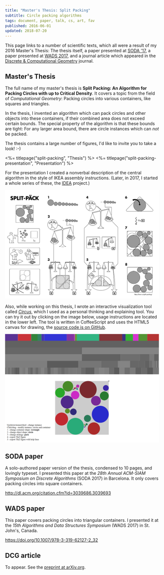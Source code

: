 ```yaml
---
title: "Master's Thesis: Split Packing"
subtitle: Circle packing algorithms
tags: document, paper, talk, cs, art, fav
published: 2016-06-01
updated: 2018-07-20
---
```


This page links to a number of scientific texts, which all were a result of my 2016 Master's Thesis: The thesis itself, a paper presented at [SODA '17](https://archive.siam.org/meetings/da17/), a paper presented at [WADS 2017](http://wads.org/), and a journal article which appeared in the [Discrete & Computational Geometry](https://www.springer.com/mathematics/journal/454) journal.

## Master's Thesis

The full name of my master's thesis is **Split Packing: An Algorithm for Packing Circles with up to Critical Density**. It covers a topic from the field of *Computational Geometry*: Packing circles into various containers, like squares and triangles.

In the thesis, I invented an algorithm which can pack circles and other objects into these containers, if their combined area does not exceed certain bounds. The special property of the algorithm is that these bounds are tight: For any larger area bound, there are circle instances which can *not* be packed.

The thesis contains a large number of figures, I'd like to invite you to take a look! :-)

<%= titlepage("split-packing", "Thesis") %> <%= titlepage("split-packing-presentation", "Presentation") %>

For the presentation I created a nonverbal description of the central algorithm in the style of IKEA assembly instructions. (Later, in 2017, I started a whole series of these, the [IDEA](/idea/) project.)

[![SPLIT-PÄCK](split-paeck.png)](split-paeck.png)

Also, while working on this thesis, I wrote an interactive visualization tool called [*Circus*](./circus/), which I used as a personal thinking and explaining tool. You can try it out by clicking on the image below, usage instructions are located in the lower left. The tool is written in CoffeeScript and uses the HTML5 canvas for drawing, the [source code is on GitHub](https://github.com/blinry/circus).

[![Screenshot of the Circus visualization tool](circus.png)](./circus/)

## SODA paper

A solo-authored paper version of the thesis, condensed to 10 pages, and lovingly typeset. I presented this paper at the *28th Annual ACM-SIAM Symposium on Discrete Algorithms* (SODA 2017) in Barcelona. It only covers packing circles into square containers.

<http://dl.acm.org/citation.cfm?id=3039686.3039693>

## WADS paper

This paper covers packing circles into triangular containers. I presented it at the *15th Algorithms and Data Structures Symposium* (WADS 2017) in St. John's, Canada.

<https://doi.org/10.1007/978-3-319-62127-2_32>

## DCG article

To appear. See the [preprint at arXiv.org](https://arxiv.org/abs/1705.00924).
